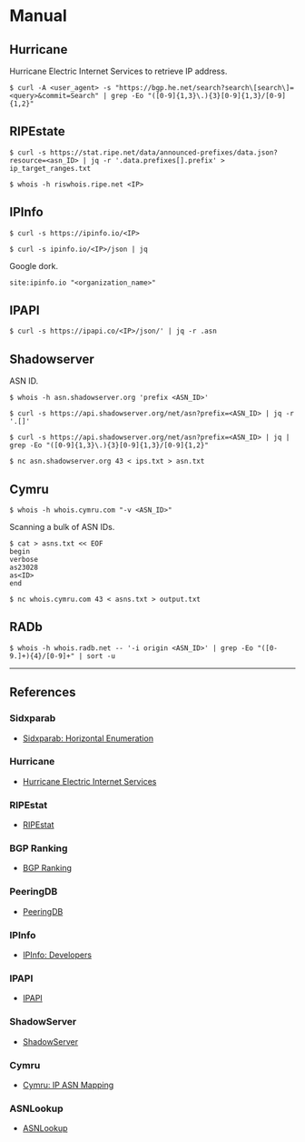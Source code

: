 # Manual

## Hurricane

Hurricane Electric Internet Services to retrieve IP address.

```
$ curl -A <user_agent> -s "https://bgp.he.net/search?search\[search\]=<query>&commit=Search" | grep -Eo "([0-9]{1,3}\.){3}[0-9]{1,3}/[0-9]{1,2}"
```

## RIPEstate

```
$ curl -s https://stat.ripe.net/data/announced-prefixes/data.json?resource=<asn_ID> | jq -r '.data.prefixes[].prefix' > ip_target_ranges.txt

$ whois -h riswhois.ripe.net <IP>
```

## IPInfo

```
$ curl -s https://ipinfo.io/<IP>

$ curl -s ipinfo.io/<IP>/json | jq
```

Google dork.

```
site:ipinfo.io "<organization_name>"
```

## IPAPI

```
$ curl -s https://ipapi.co/<IP>/json/' | jq -r .asn
```

## Shadowserver

ASN ID.

```
$ whois -h asn.shadowserver.org 'prefix <ASN_ID>'

$ curl -s https://api.shadowserver.org/net/asn?prefix=<ASN_ID> | jq -r '.[]'

$ curl -s https://api.shadowserver.org/net/asn?prefix=<ASN_ID> | jq | grep -Eo "([0-9]{1,3}\.){3}[0-9]{1,3}/[0-9]{1,2}"

$ nc asn.shadowserver.org 43 < ips.txt > asn.txt
```

## Cymru

```
$ whois -h whois.cymru.com "-v <ASN_ID>"
```

Scanning a bulk of ASN IDs.

```
$ cat > asns.txt << EOF
begin
verbose
as23028
as<ID>
end

$ nc whois.cymru.com 43 < asns.txt > output.txt
```

## RADb

```
$ whois -h whois.radb.net -- '-i origin <ASN_ID>' | grep -Eo "([0-9.]+){4}/[0-9]+" | sort -u
```

---
## References

### Sidxparab

- [Sidxparab: Horizontal Enumeration](https://sidxparab.gitbook.io/subdomain-enumeration-guide/types/horizontal-enumeration)

### Hurricane

- [Hurricane Electric Internet Services](https://bgp.he.net/)

### RIPEstat

- [RIPEstat](https://stat.ripe.net)

### BGP Ranking

- [BGP Ranking](https://bgpranking.circl.lu/)

### PeeringDB

- [PeeringDB](https://www.peeringdb.com/)

### IPInfo

- [IPInfo: Developers](https://ipinfo.io/developers)

### IPAPI

- [IPAPI](https://ipapi.co)

### ShadowServer

- [ShadowServer](https://www.shadowserver.org/)

### Cymru

- [Cymru: IP ASN Mapping](https://www.team-cymru.com/ip-asn-mapping)

### ASNLookup

- [ASNLookup](https://asnlookup.com/)